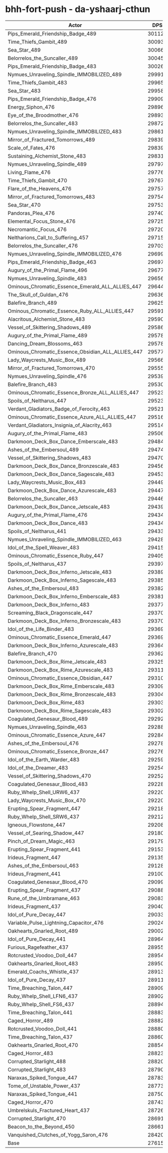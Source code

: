 # bhh-fort-push - da-yshaarj-cthun
| Actor | DPS | Increase |
|---|:---:|:---:|
|Pips_Emerald_Friendship_Badge_489|301127|9.04%|
|Time_Thiefs_Gambit_489|300937|8.98%|
|Sea_Star_489|300660|8.87%|
|Belorrelos_the_Suncaller_489|300459|8.80%|
|Pips_Emerald_Friendship_Badge_483|300264|8.73%|
|Nymues_Unraveling_Spindle_IMMOBILIZED_489|299912|8.60%|
|Time_Thiefs_Gambit_483|299650|8.51%|
|Sea_Star_483|299583|8.48%|
|Pips_Emerald_Friendship_Badge_476|299092|8.31%|
|Energy_Siphon_476|298964|8.26%|
|Eye_of_the_Broodmother_476|298935|8.25%|
|Belorrelos_the_Suncaller_483|298725|8.17%|
|Nymues_Unraveling_Spindle_IMMOBILIZED_483|298611|8.13%|
|Mirror_of_Fractured_Tomorrows_489|298391|8.05%|
|Scale_of_Fates_476|298390|8.05%|
|Sustaining_Alchemist_Stone_483|298318|8.03%|
|Nymues_Unraveling_Spindle_489|297979|7.90%|
|Living_Flame_476|297760|7.82%|
|Time_Thiefs_Gambit_470|297672|7.79%|
|Flare_of_the_Heavens_476|297573|7.76%|
|Mirror_of_Fractured_Tomorrows_483|297540|7.75%|
|Sea_Star_470|297530|7.74%|
|Pandoras_Plea_476|297406|7.70%|
|Elemental_Focus_Stone_476|297250|7.64%|
|Necromantic_Focus_476|297204|7.62%|
|Neltharions_Call_to_Suffering_457|297159|7.61%|
|Belorrelos_the_Suncaller_476|297030|7.56%|
|Nymues_Unraveling_Spindle_IMMOBILIZED_476|296992|7.55%|
|Pips_Emerald_Friendship_Badge_463|296978|7.54%|
|Augury_of_the_Primal_Flame_496|296778|7.47%|
|Nymues_Unraveling_Spindle_483|296567|7.39%|
|Ominous_Chromatic_Essence_Emerald_ALL_ALLIES_447|296440|7.35%|
|The_Skull_of_Guldan_476|296367|7.32%|
|Balefire_Branch_489|296251|7.28%|
|Ominous_Chromatic_Essence_Ruby_ALL_ALLIES_447|295914|7.16%|
|Alacritous_Alchemist_Stone_483|295909|7.15%|
|Vessel_of_Skittering_Shadows_489|295864|7.14%|
|Augury_of_the_Primal_Flame_489|295789|7.11%|
|Dancing_Dream_Blossoms_463|295782|7.11%|
|Ominous_Chromatic_Essence_Obsidian_ALL_ALLIES_447|295779|7.11%|
|Lady_Waycrests_Music_Box_489|295660|7.06%|
|Mirror_of_Fractured_Tomorrows_470|295553|7.03%|
|Nymues_Unraveling_Spindle_476|295394|6.97%|
|Balefire_Branch_483|295307|6.94%|
|Ominous_Chromatic_Essence_Bronze_ALL_ALLIES_447|295235|6.91%|
|Spoils_of_Neltharus_447|295230|6.91%|
|Verdant_Gladiators_Badge_of_Ferocity_463|295212|6.90%|
|Ominous_Chromatic_Essence_Azure_ALL_ALLIES_447|295167|6.89%|
|Verdant_Gladiators_Insignia_of_Alacrity_463|295142|6.88%|
|Augury_of_the_Primal_Flame_483|295069|6.85%|
|Darkmoon_Deck_Box_Dance_Emberscale_483|294846|6.77%|
|Ashes_of_the_Embersoul_489|294741|6.73%|
|Vessel_of_Skittering_Shadows_483|294707|6.72%|
|Darkmoon_Deck_Box_Dance_Bronzescale_483|294569|6.67%|
|Darkmoon_Deck_Box_Dance_Sagescale_483|294538|6.66%|
|Lady_Waycrests_Music_Box_483|294496|6.64%|
|Darkmoon_Deck_Box_Dance_Azurescale_483|294471|6.63%|
|Belorrelos_the_Suncaller_463|294460|6.63%|
|Darkmoon_Deck_Box_Dance_Jetscale_483|294390|6.60%|
|Augury_of_the_Primal_Flame_476|294348|6.59%|
|Darkmoon_Deck_Box_Dance_483|294347|6.59%|
|Spoils_of_Neltharus_441|294333|6.58%|
|Nymues_Unraveling_Spindle_IMMOBILIZED_463|294288|6.57%|
|Idol_of_the_Spell_Weaver_483|294157|6.52%|
|Ominous_Chromatic_Essence_Ruby_447|294055|6.48%|
|Spoils_of_Neltharus_437|293976|6.45%|
|Darkmoon_Deck_Box_Inferno_Jetscale_483|293891|6.42%|
|Darkmoon_Deck_Box_Inferno_Sagescale_483|293853|6.41%|
|Ashes_of_the_Embersoul_483|293820|6.40%|
|Darkmoon_Deck_Box_Inferno_Emberscale_483|293815|6.40%|
|Darkmoon_Deck_Box_Inferno_483|293771|6.38%|
|Screaming_Black_Dragonscale_447|293703|6.36%|
|Darkmoon_Deck_Box_Inferno_Bronzescale_483|293702|6.36%|
|Idol_of_the_Life_Binder_483|293690|6.35%|
|Ominous_Chromatic_Essence_Emerald_447|293690|6.35%|
|Darkmoon_Deck_Box_Inferno_Azurescale_483|293640|6.33%|
|Balefire_Branch_470|293624|6.33%|
|Darkmoon_Deck_Box_Rime_Jetscale_483|293253|6.19%|
|Darkmoon_Deck_Box_Rime_Azurescale_483|293116|6.14%|
|Ominous_Chromatic_Essence_Obsidian_447|293102|6.14%|
|Darkmoon_Deck_Box_Rime_Emberscale_483|293097|6.14%|
|Darkmoon_Deck_Box_Rime_Bronzescale_483|293042|6.12%|
|Darkmoon_Deck_Box_Rime_483|293032|6.11%|
|Darkmoon_Deck_Box_Rime_Sagescale_483|293028|6.11%|
|Coagulated_Genesaur_Blood_489|292922|6.07%|
|Nymues_Unraveling_Spindle_463|292880|6.06%|
|Ominous_Chromatic_Essence_Azure_447|292847|6.05%|
|Ashes_of_the_Embersoul_476|292789|6.02%|
|Ominous_Chromatic_Essence_Bronze_447|292762|6.01%|
|Idol_of_the_Earth_Warder_483|292596|5.95%|
|Idol_of_the_Dreamer_483|292542|5.94%|
|Vessel_of_Skittering_Shadows_470|292520|5.93%|
|Coagulated_Genesaur_Blood_483|292281|5.84%|
|Ruby_Whelp_Shell_URW6_437|292206|5.81%|
|Lady_Waycrests_Music_Box_470|292201|5.81%|
|Erupting_Spear_Fragment_447|292180|5.80%|
|Ruby_Whelp_Shell_SRW6_437|292123|5.78%|
|Igneous_Flowstone_447|292080|5.77%|
|Vessel_of_Searing_Shadow_447|291807|5.67%|
|Pinch_of_Dream_Magic_463|291797|5.67%|
|Erupting_Spear_Fragment_441|291530|5.57%|
|Irideus_Fragment_447|291356|5.51%|
|Ashes_of_the_Embersoul_463|291289|5.48%|
|Irideus_Fragment_441|291002|5.38%|
|Coagulated_Genesaur_Blood_470|290995|5.38%|
|Erupting_Spear_Fragment_437|290887|5.34%|
|Rune_of_the_Umbramane_463|290833|5.32%|
|Irideus_Fragment_437|290408|5.16%|
|Idol_of_Pure_Decay_447|290339|5.14%|
|Variable_Pulse_Lightning_Capacitor_476|290240|5.10%|
|Oakhearts_Gnarled_Root_489|290021|5.02%|
|Idol_of_Pure_Decay_441|289641|4.88%|
|Furious_Ragefeather_437|289554|4.85%|
|Rotcrusted_Voodoo_Doll_447|289546|4.85%|
|Oakhearts_Gnarled_Root_483|289506|4.84%|
|Emerald_Coachs_Whistle_437|289135|4.70%|
|Idol_of_Pure_Decay_437|289110|4.69%|
|Time_Breaching_Talon_447|289094|4.69%|
|Ruby_Whelp_Shell_LFN6_437|289023|4.66%|
|Ruby_Whelp_Shell_FS6_437|288947|4.63%|
|Time_Breaching_Talon_441|288830|4.59%|
|Caged_Horror_489|288822|4.59%|
|Rotcrusted_Voodoo_Doll_441|288808|4.58%|
|Time_Breaching_Talon_437|288606|4.51%|
|Oakhearts_Gnarled_Root_470|288549|4.49%|
|Caged_Horror_483|288233|4.37%|
|Corrupted_Starlight_488|288208|4.37%|
|Corrupted_Starlight_483|287906|4.26%|
|Naraxas_Spiked_Tongue_447|287832|4.23%|
|Tome_of_Unstable_Power_437|287734|4.19%|
|Naraxas_Spiked_Tongue_441|287500|4.11%|
|Caged_Horror_470|287435|4.09%|
|Umbrelskuls_Fractured_Heart_437|287268|4.03%|
|Corrupted_Starlight_470|286910|3.90%|
|Beacon_to_the_Beyond_450|286611|3.79%|
|Vanquished_Clutches_of_Yogg_Saron_476|284207|2.92%|
|Base|276152|0.00%|
